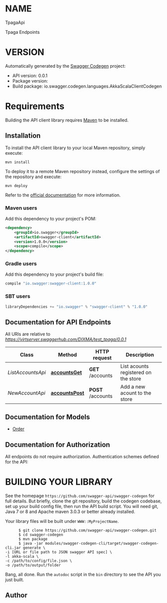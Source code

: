 # NAME

TpagaApi

Tpaga Endpoints

# VERSION

Automatically generated by the [Swagger Codegen](https://github.com/swagger-api/swagger-codegen) project:

- API version: 0.0.1
- Package version: 
- Build package: io.swagger.codegen.languages.AkkaScalaClientCodegen

# Requirements

Building the API client library requires [Maven](https://maven.apache.org/) to be installed.

## Installation

To install the API client library to your local Maven repository, simply execute:

```shell
mvn install
```

To deploy it to a remote Maven repository instead, configure the settings of the repository and execute:

```shell
mvn deploy
```

Refer to the [official documentation](https://maven.apache.org/plugins/maven-deploy-plugin/usage.html) for more information.

### Maven users

Add this dependency to your project's POM:

```xml
<dependency>
    <groupId>io.swagger</groupId>
    <artifactId>swagger-client</artifactId>
    <version>1.0.0</version>
    <scope>compile</scope>
</dependency>
```

### Gradle users

Add this dependency to your project's build file:

```groovy
compile "io.swagger:swagger-client:1.0.0"
```

### SBT users

```scala
libraryDependencies += "io.swagger" % "swagger-client" % "1.0.0"
```

## Documentation for API Endpoints

All URIs are relative to *https://virtserver.swaggerhub.com/DIXMA/test_tpaga/0.0.1*

Class | Method | HTTP request | Description
------------ | ------------- | ------------- | -------------
*ListAccountsApi* | [**accountsGet**](ListAccountsApi.md#accountsGet) | **GET** /accounts | List acounts registered on the store
*NewAccountApi* | [**accountsPost**](NewAccountApi.md#accountsPost) | **POST** /accounts | Add a new acount to the store


## Documentation for Models

 - [Order](Order.md)


## Documentation for Authorization

All endpoints do not require authorization.
Authentication schemes defined for the API:


# BUILDING YOUR LIBRARY

See the homepage `https://github.com/swagger-api/swagger-codegen` for full details.
But briefly, clone the git repository, build the codegen codebase, set up your build
config file, then run the API build script. You will need git, Java 7 or 8 and Apache
maven 3.0.3 or better already installed.

Your library files will be built under `WWW::MyProjectName`.

          $ git clone https://github.com/swagger-api/swagger-codegen.git
          $ cd swagger-codegen
          $ mvn package
          $ java -jar modules/swagger-codegen-cli/target/swagger-codegen-cli.jar generate \
    -i [URL or file path to JSON swagger API spec] \
    -l akka-scala \
    -c /path/to/config/file.json \
    -o /path/to/output/folder

Bang, all done. Run the `autodoc` script in the `bin` directory to see the API
you just built.

## Author


